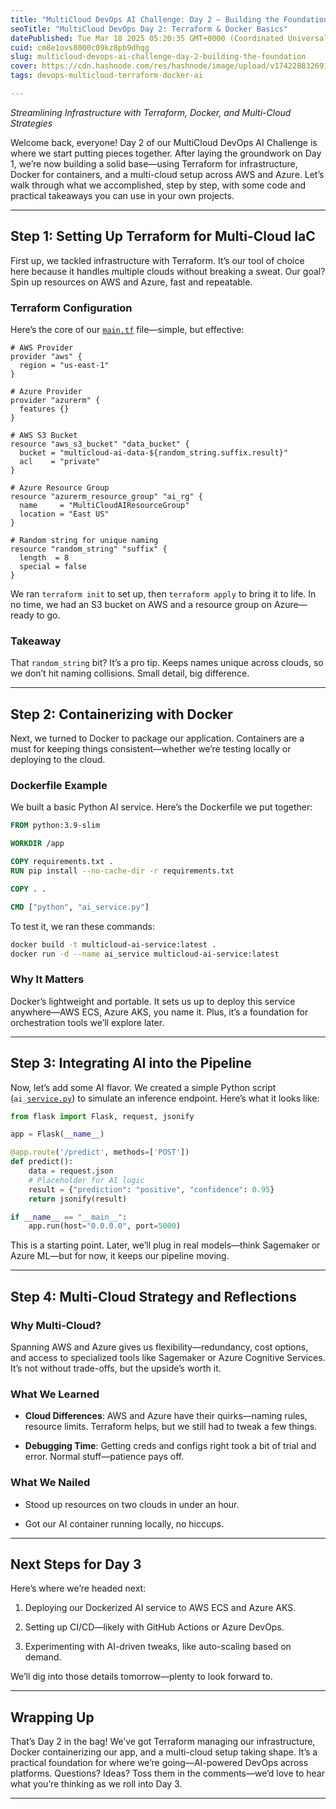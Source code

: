 ```yaml
---
title: "MultiCloud DevOps AI Challenge: Day 2 — Building the Foundation"
seoTitle: "MultiCloud DevOps Day 2: Terraform & Docker Basics"
datePublished: Tue Mar 18 2025 05:20:35 GMT+0000 (Coordinated Universal Time)
cuid: cm8e1ovs8000c09kz8pb9dhqg
slug: multicloud-devops-ai-challenge-day-2-building-the-foundation
cover: https://cdn.hashnode.com/res/hashnode/image/upload/v1742288326919/02ae64e7-4410-41de-826a-e3a674b9a30c.webp
tags: devops-multicloud-terraform-docker-ai

---
```


*Streamlining Infrastructure with Terraform, Docker, and Multi-Cloud Strategies*

Welcome back, everyone! Day 2 of our MultiCloud DevOps AI Challenge is where we start putting pieces together. After laying the groundwork on Day 1, we’re now building a solid base—using Terraform for infrastructure, Docker for containers, and a multi-cloud setup across AWS and Azure. Let’s walk through what we accomplished, step by step, with some code and practical takeaways you can use in your own projects.

---

## Step 1: Setting Up Terraform for Multi-Cloud IaC

First up, we tackled infrastructure with Terraform. It’s our tool of choice here because it handles multiple clouds without breaking a sweat. Our goal? Spin up resources on AWS and Azure, fast and repeatable.

### Terraform Configuration

Here’s the core of our [`main.tf`](http://main.tf) file—simple, but effective:

```plaintext
# AWS Provider
provider "aws" {
  region = "us-east-1"
}

# Azure Provider
provider "azurerm" {
  features {}
}

# AWS S3 Bucket
resource "aws_s3_bucket" "data_bucket" {
  bucket = "multicloud-ai-data-${random_string.suffix.result}"
  acl    = "private"
}

# Azure Resource Group
resource "azurerm_resource_group" "ai_rg" {
  name     = "MultiCloudAIResourceGroup"
  location = "East US"
}

# Random string for unique naming
resource "random_string" "suffix" {
  length  = 8
  special = false
}
```

We ran `terraform init` to set up, then `terraform apply` to bring it to life. In no time, we had an S3 bucket on AWS and a resource group on Azure—ready to go.

### Takeaway

That `random_string` bit? It’s a pro tip. Keeps names unique across clouds, so we don’t hit naming collisions. Small detail, big difference.

---

## Step 2: Containerizing with Docker

Next, we turned to Docker to package our application. Containers are a must for keeping things consistent—whether we’re testing locally or deploying to the cloud.

### Dockerfile Example

We built a basic Python AI service. Here’s the Dockerfile we put together:

```dockerfile
FROM python:3.9-slim

WORKDIR /app

COPY requirements.txt .
RUN pip install --no-cache-dir -r requirements.txt

COPY . .

CMD ["python", "ai_service.py"]
```

To test it, we ran these commands:

```bash
docker build -t multicloud-ai-service:latest .
docker run -d --name ai_service multicloud-ai-service:latest
```

### Why It Matters

Docker’s lightweight and portable. It sets us up to deploy this service anywhere—AWS ECS, Azure AKS, you name it. Plus, it’s a foundation for orchestration tools we’ll explore later.

---

## Step 3: Integrating AI into the Pipeline

Now, let’s add some AI flavor. We created a simple Python script (`ai_`[`service.py`](http://service.py)) to simulate an inference endpoint. Here’s what it looks like:

```python
from flask import Flask, request, jsonify

app = Flask(__name__)

@app.route('/predict', methods=['POST'])
def predict():
    data = request.json
    # Placeholder for AI logic
    result = {"prediction": "positive", "confidence": 0.95}
    return jsonify(result)

if __name__ == "__main__":
    app.run(host="0.0.0.0", port=5000)
```

This is a starting point. Later, we’ll plug in real models—think Sagemaker or Azure ML—but for now, it keeps our pipeline moving.

---

## Step 4: Multi-Cloud Strategy and Reflections

### Why Multi-Cloud?

Spanning AWS and Azure gives us flexibility—redundancy, cost options, and access to specialized tools like Sagemaker or Azure Cognitive Services. It’s not without trade-offs, but the upside’s worth it.

### What We Learned

* **Cloud Differences**: AWS and Azure have their quirks—naming rules, resource limits. Terraform helps, but we still had to tweak a few things.
    
* **Debugging Time**: Getting creds and configs right took a bit of trial and error. Normal stuff—patience pays off.
    

### What We Nailed

* Stood up resources on two clouds in under an hour.
    
* Got our AI container running locally, no hiccups.
    

---

## Next Steps for Day 3

Here’s where we’re headed next:

1. Deploying our Dockerized AI service to AWS ECS and Azure AKS.
    
2. Setting up CI/CD—likely with GitHub Actions or Azure DevOps.
    
3. Experimenting with AI-driven tweaks, like auto-scaling based on demand.
    

We’ll dig into those details tomorrow—plenty to look forward to.

---

## Wrapping Up

That’s Day 2 in the bag! We’ve got Terraform managing our infrastructure, Docker containerizing our app, and a multi-cloud setup taking shape. It’s a practical foundation for where we’re going—AI-powered DevOps across platforms. Questions? Ideas? Toss them in the comments—we’d love to hear what you’re thinking as we roll into Day 3.

---